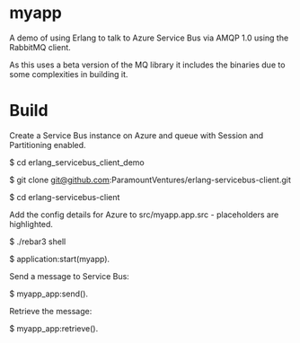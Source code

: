 myapp
=====

A demo of using Erlang to talk to Azure Service Bus via AMQP 1.0 using the RabbitMQ client.

As this uses a beta version of the MQ library it includes the binaries due to some complexities in building it.

Build
=====
Create a Service Bus instance on Azure and queue with Session and Partitioning enabled.

$ cd erlang_servicebus_client_demo

$ git clone git@github.com:ParamountVentures/erlang-servicebus-client.git

$ cd erlang-servicebus-client

Add the config details for Azure to src/myapp.app.src - placeholders are highlighted.

$ ./rebar3 shell

$ application:start(myapp).

Send a message to Service Bus:

$ myapp_app:send().

Retrieve the message:

$ myapp_app:retrieve().

